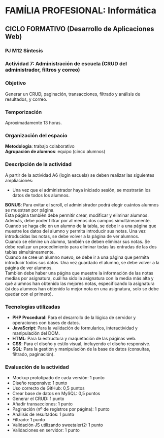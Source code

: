 # FAMÍLIA PROFESIONAL: Informática
## CICLO FORMATIVO (Desarrollo de Aplicaciones Web)
### PJ M12 Síntesis
### Actividad 7: Administración de escuela (CRUD del administrador, filtros y correo)

### Objetivo
Generar un CRUD, paginación, transacciones, filtrado y análisis de resultados, y correo.

### Temporización
Aproximadamente 13 horas.

### Organización del espacio
**Metodología**: trabajo colaborativo  
**Agrupación de alumnos**: equipo (cinco alumnos)

### Descripción de la actividad
A partir de la actividad A6 (login escuela) se deben realizar las siguientes ampliaciones:

- Una vez que el administrador haya iniciado sesión, se mostrarán los datos de todos los alumnos.
  
**BONUS**: Para evitar el scroll, el administrador podrá elegir cuántos alumnos se muestran por página.  
Esta página también debe permitir crear, modificar y eliminar alumnos. Además, debe poder filtrar por al menos dos campos simultáneamente.  
Cuando se haga clic en un alumno de la tabla, se debe ir a una página que muestre los datos del alumno y permita introducir sus notas. Una vez introducidas las notas, se debe volver a la página de ver alumnos.  
Cuando se elimine un alumno, también se deben eliminar sus notas. Se debe realizar un procedimiento para eliminar todas las entradas de las dos tablas simultáneamente.  
Cuando se cree un alumno nuevo, se debe ir a una página que permita introducir todos sus datos. Una vez guardado el alumno, se debe volver a la página de ver alumnos.  
También debe haber una página que muestre la información de las notas medias por asignatura, cuál ha sido la asignatura con la media más alta y qué alumnos han obtenido las mejores notas, especificando la asignatura (si dos alumnos han obtenido la mejor nota en una asignatura, solo se debe quedar con el primero).

### Tecnologías utilizadas
- **PHP Procedural**: Para el desarrollo de la lógica de servidor y operaciones con bases de datos.
- **JavaScript**: Para la validación de formularios, interactividad y manipulación del DOM.
- **HTML**: Para la estructura y maquetación de las páginas web.
- **CSS**: Para el diseño y estilo visual, incluyendo el diseño responsive.
- **SQL**: Para la gestión y manipulación de la base de datos (consultas, filtrado, paginación).

### Evaluación de la actividad
- Mockup prototipado de cada versión: 1 punto  
- Diseño responsive: 1 punto  
- Uso correcto de GitHub: 0,5 puntos  
- Crear base de datos en MySQL: 0,5 puntos  
- Generar el CRUD: 1 punto  
- Añadir transacciones: 1 punto  
- Paginación (nº de registros por página): 1 punto  
- Análisis de resultados: 1 punto  
- Filtrado: 1 punto  
- Validación JS utilizando sweetalert2: 1 punto  
- Validaciones en servidor: 1 punto
